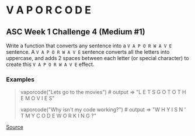 # V A P O R C O D E

## ASC Week 1 Challenge 4 (Medium #1)

Write a function that converts any sentence into a `V A P O R W A V E`
sentence. A `V A P O R W A V E` sentence converts all the letters into
uppercase, and adds 2 spaces between each letter (or special character)
to create this `V A P O R W A V E` effect.

### Examples
<!-- markdownlint-disable MD013 -->
> vaporcode("Lets go to the movies") # output => "L  E  T  S  G  O  T  O  T  H  E  M  O  V  I  E  S"
>
> vaporcode("Why isn't my code working?") # output => "W  H  Y  I  S  N  '  T  M  Y  C  O  D  E  W  O  R  K  I  N  G  ?"
<!-- markdownlint-enable MD013 -->
[Source](https://www.codewars.com/kata/5966eeb31b229e44eb00007a)